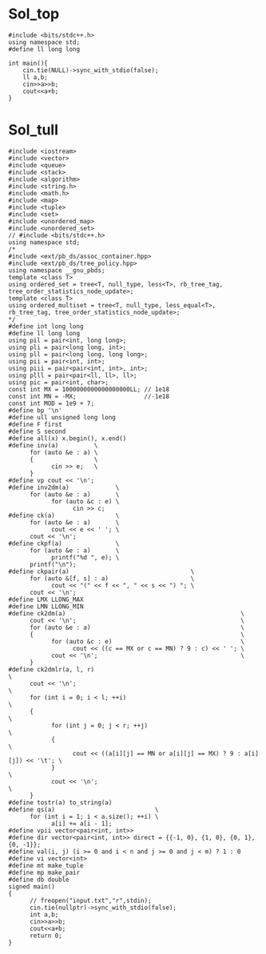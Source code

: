 
# Sol_top

    #include <bits/stdc++.h>
    using namespace std;
    #define ll long long
    
    int main(){
        cin.tie(NULL)->sync_with_stdio(false);
        ll a,b;
        cin>>a>>b;
        cout<<a+b;
    }

# Sol_tull

    #include <iostream>
    #include <vector>
    #include <queue>
    #include <stack>
    #include <algorithm>
    #include <string.h>
    #include <math.h>
    #include <map>
    #include <tuple>
    #include <set>
    #include <unordered_map>
    #include <unordered_set>
    // #include <bits/stdc++.h>
    using namespace std;
    /*
    #include <ext/pb_ds/assoc_container.hpp>
    #include <ext/pb_ds/tree_policy.hpp>
    using namespace __gnu_pbds;
    template <class T>
    using ordered_set = tree<T, null_type, less<T>, rb_tree_tag, tree_order_statistics_node_update>;
    template <class T>
    using ordered_multiset = tree<T, null_type, less_equal<T>, rb_tree_tag, tree_order_statistics_node_update>;
    */
    #define int long long
    #define ll long long
    using pil = pair<int, long long>;
    using pli = pair<long long, int>;
    using pll = pair<long long, long long>;
    using pii = pair<int, int>;
    using piii = pair<pair<int, int>, int>;
    using plll = pair<pair<ll, ll>, ll>;
    using pic = pair<int, char>;
    const int MX = 1000000000000000000LL; // 1e18
    const int MN = -MX;                   //-1e18
    const int MOD = 1e9 + 7;
    #define bp '\n'
    #define ull unsigned long long
    #define F first
    #define S second
    #define all(x) x.begin(), x.end()
    #define inv(a)          \
          for (auto &e : a) \
          {                 \
                cin >> e;   \
          }
    #define vp cout << '\n';
    #define inv2dm(a)             \
          for (auto &e : a)       \
                for (auto &c : e) \
                      cin >> c;
    #define ck(a)                 \
          for (auto &e : a)       \
                cout << e << ' '; \
          cout << '\n';
    #define ckpf(a)               \
          for (auto &e : a)       \
                printf("%d ", e); \
          printf("\n");
    #define ckpair(a)                                  \
          for (auto &[f, s] : a)                       \
                cout << "(" << f << ", " << s << ") "; \
          cout << '\n';
    #define LMX LLONG_MAX
    #define LMN LLONG_MIN
    #define ck2dm(a)                                                 \
          cout << '\n';                                              \
          for (auto &e : a)                                          \
          {                                                          \
                for (auto &c : e)                                    \
                      cout << ((c == MX or c == MN) ? 9 : c) << ' '; \
                cout << '\n';                                        \
          }
    #define ck2dmlr(a, l, r)                                                            \
          cout << '\n';                                                                 \
          for (int i = 0; i < l; ++i)                                                   \
          {                                                                             \
                for (int j = 0; j < r; ++j)                                             \
                {                                                                       \
                      cout << ((a[i][j] == MN or a[i][j] == MX) ? 9 : a[i][j]) << '\t'; \
                }                                                                       \
                cout << '\n';                                                           \
          }
    #define tostr(a) to_string(a)
    #define qs(a)                            \
          for (int i = 1; i < a.size(); ++i) \
                a[i] += a[i - 1];
    #define vpii vector<pair<int, int>>
    #define dir vector<pair<int, int>> direct = {{-1, 0}, {1, 0}, {0, 1}, {0, -1}};
    #define val(i, j) (i >= 0 and i < n and j >= 0 and j < m) ? 1 : 0
    #define vi vector<int>
    #define mt make_tuple
    #define mp make_pair
    #define db double
    signed main()
    {
          // freopen("input.txt","r",stdin);
          cin.tie(nullptr)->sync_with_stdio(false);
          int a,b;
          cin>>a>>b;
          cout<<a+b;
          return 0;
    }
